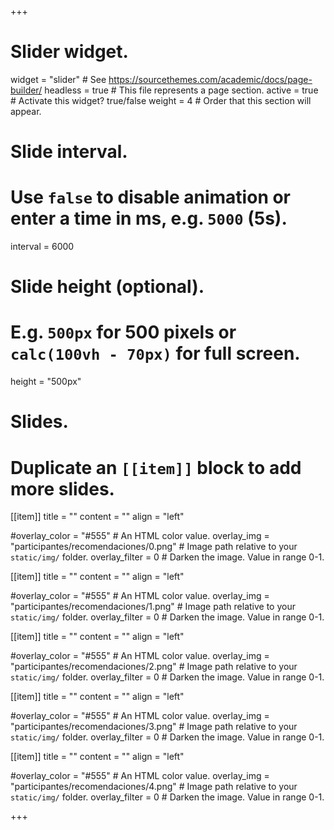 +++
# Slider widget.
widget = "slider"  # See https://sourcethemes.com/academic/docs/page-builder/
headless = true  # This file represents a page section.
active = true  # Activate this widget? true/false
weight = 4  # Order that this section will appear.

# Slide interval.
# Use `false` to disable animation or enter a time in ms, e.g. `5000` (5s).
interval = 6000

# Slide height (optional).
# E.g. `500px` for 500 pixels or `calc(100vh - 70px)` for full screen.
height = "500px"


# Slides.
# Duplicate an `[[item]]` block to add more slides.
[[item]]
  title = ""
  content = ""
  align = "left"

  #overlay_color = "#555"  # An HTML color value.
  overlay_img = "participantes/recomendaciones/0.png"  # Image path relative to your `static/img/` folder.
  overlay_filter = 0  # Darken the image. Value in range 0-1.
  
[[item]]
  title = ""
  content = ""
  align = "left"

  #overlay_color = "#555"  # An HTML color value.
  overlay_img = "participantes/recomendaciones/1.png"  # Image path relative to your `static/img/` folder.
  overlay_filter = 0  # Darken the image. Value in range 0-1.

[[item]]
  title = ""
  content = ""
  align = "left"

  #overlay_color = "#555"  # An HTML color value.
  overlay_img = "participantes/recomendaciones/2.png"  # Image path relative to your `static/img/` folder.
  overlay_filter = 0  # Darken the image. Value in range 0-1.

[[item]]
  title = ""
  content = ""
  align = "left"

  #overlay_color = "#555"  # An HTML color value.
  overlay_img = "participantes/recomendaciones/3.png"  # Image path relative to your `static/img/` folder.
  overlay_filter = 0  # Darken the image. Value in range 0-1.

[[item]]
  title = ""
  content = ""
  align = "left"

  #overlay_color = "#555"  # An HTML color value.
  overlay_img = "participantes/recomendaciones/4.png"  # Image path relative to your `static/img/` folder.
  overlay_filter = 0  # Darken the image. Value in range 0-1.



+++
